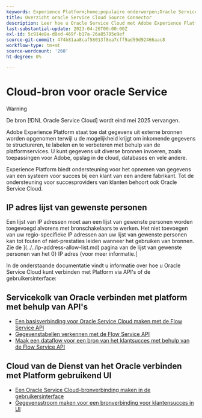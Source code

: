 ```yaml
---
keywords: Experience Platform;home;populaire onderwerpen;Oracle Service Cloud;oracle service cloud
title: Overzicht oracle Service Cloud Source Connector
description: Leer hoe u Oracle Service Cloud met Adobe Experience Platform kunt verbinden via API's of de gebruikersinterface.
last-substantial-update: 2023-04-26T00:00:00Z
exl-id: 5c914e8a-d8ed-469f-b17a-26a85705e9ef
source-git-commit: 474b81aa8caf58013f8ea7cff9ad59d92466aac8
workflow-type: tm+mt
source-wordcount: '260'
ht-degree: 0%

---
```


# Cloud-bron voor oracle Service

>[!WARNING]
>
>De bron [!DNL Oracle Service Cloud] wordt eind mei 2025 vervangen.

Adobe Experience Platform staat toe dat gegevens uit externe bronnen worden opgenomen terwijl u de mogelijkheid krijgt om inkomende gegevens te structureren, te labelen en te verbeteren met behulp van de platformservices. U kunt gegevens uit diverse bronnen invoeren, zoals toepassingen voor Adobe, opslag in de cloud, databases en vele andere.

Experience Platform biedt ondersteuning voor het opnemen van gegevens van een systeem voor succes bij een klant van een andere fabrikant. Tot de ondersteuning voor succesproviders van klanten behoort ook Oracle Service Cloud.

## IP adres lijst van gewenste personen

Een lijst van IP adressen moet aan een lijst van gewenste personen worden toegevoegd alvorens met bronschakelaars te werken. Het niet toevoegen van uw regio-specifieke IP adressen aan uw lijst van gewenste personen kan tot fouten of niet-prestaties leiden wanneer het gebruiken van bronnen. Zie de ](../../ip-address-allow-list.md) pagina van de lijst van gewenste personen van het 0} IP adres {voor meer informatie.[

In de onderstaande documentatie vindt u informatie over hoe u Oracle Service Cloud kunt verbinden met Platform via API&#39;s of de gebruikersinterface:

## Servicekolk van Oracle verbinden met platform met behulp van API&#39;s

- [Een basisverbinding voor Oracle Service Cloud maken met de Flow Service API](../../tutorials/api/create/customer-success/oracle-service-cloud.md)
- [Gegevenstabellen verkennen met de Flow Service API](../../tutorials/api/explore/tabular.md)
- [Maak een dataflow voor een bron van het klantsucces met behulp van de Flow Service API](../../tutorials/api/collect/customer-success.md)

## Cloud van de Dienst van het Oracle verbinden met Platform gebruikend UI

- [Een Oracle Service Cloud-bronverbinding maken in de gebruikersinterface](../../tutorials/ui/create/customer-success/oracle-service-cloud.md)
- [Gegevensstroom maken voor een bronverbinding voor klantensucces in UI](../../tutorials/ui/dataflow/customer-success.md)
